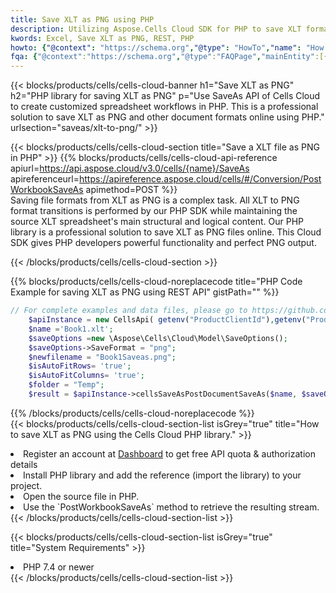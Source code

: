 ```yaml
---
title: Save XLT as PNG using PHP 
description: Utilizing Aspose.Cells Cloud SDK for PHP to save XLT format file as PNG format file. 
kwords: Excel, Save XLT as PNG, REST, PHP
howto: {"@context": "https://schema.org","@type": "HowTo","name": "How to save XLT as PNG using the Cells Cloud PHP library.","description": "How to save XLT as PNG using the Cells Cloud PHP library.","image": {"@type": "ImageObject"},"url": "/php/saveas/xlt-to-png/","step": [{ "@type": "HowToStep","name": "How to save XLT as PNG using the Cells Cloud PHP library. step 1", "image": {"@type": "ImageObject",},"url": "/php/saveas/xlt-to-png/","text": "Register an account at <a href='https://dashboard.aspose.cloud/'>Dashboard</a> to get free API quota & authorization details",},{ "@type": "HowToStep","name": "How to save XLT as PNG using the Cells Cloud PHP library. step 1", "image": {"@type": "ImageObject",},"url": "/php/saveas/xlt-to-png/","text": "Install PHP library and add the reference (import the library) to your project.",},{ "@type": "HowToStep","name": "How to save XLT as PNG using the Cells Cloud PHP library. step 1", "image": {"@type": "ImageObject",},"url": "/php/saveas/xlt-to-png/","text": "Open the source file in PHP.",},{ "@type": "HowToStep","name": "How to save XLT as PNG using the Cells Cloud PHP library. step 1", "image": {"@type": "ImageObject",},"url": "/php/saveas/xlt-to-png/","text": "Use the `PostWorkbookSaveAs` method to retrieve the resulting stream.",}, ],"supply": {"@type": "HowToSupply","name": "document"},"tool": [{"@type": "HowToTool","name": "phpstorm, Visual Studio Code, Eclipse"},{"@type": "HowToTool","name": "Aspose Cells"}],"totalTime": "PT6M"}
fqa: {"@context":"https://schema.org","@type":"FAQPage","mainEntity":[{"@type":"Question","name":"Why save file as other formats file in C# using REST API?","acceptedAnswer":{"@type":"Answer","text":"Documents are encoded in many ways, and some files may be incompatible with the software you use. To open and read such files, just save them as appropriate file formats.<br/><ol><li>Install .NET SDK and add the reference (import the library) to your project.</li><li>Open the source file in C# using REST API.</li><li>Call the PostWorkbookSaveAsRequest() method, passing an output filename with required extension.</li><li>Get the result of save as a separate file.</li></ol>"}},{"@type":"Question","name":"What file formats can I save as with your C# library?","acceptedAnswer":{"@type":"Answer","text":"We support a variety of file formats for conversion using .NET library, including XLSX, Excel, xls , PDF, CSV, HTML, Markdown, XML, PNG, JPG, TIFF, Json, TXT and many more."}},{"@type":"Question","name":"What is the maximum allowed file size for conversion using this .NET library?","acceptedAnswer":{"@type":"Answer","text":"There are no file size limits for format conversions using .NET library."}}]}
---
```



{{< blocks/products/cells/cells-cloud-banner h1="Save XLT as PNG" h2="PHP library for saving XLT as PNG" p="Use SaveAs API of Cells Cloud to create customized spreadsheet workflows in PHP. This is a professional solution to save XLT as PNG and other document formats online using PHP." urlsection="saveas/xlt-to-png/" >}}

{{< blocks/products/cells/cells-cloud-section  title="Save a XLT file as PNG in PHP" >}}
{{% blocks/products/cells/cells-cloud-api-reference  apiurl=https://api.aspose.cloud/v3.0/cells/{name}/SaveAs  apireferenceurl=https://apireference.aspose.cloud/cells/#/Conversion/PostWorkbookSaveAs  apimethod=POST %}}
<br/>
Saving file formats from XLT as PNG is a complex task. All XLT to PNG format transitions is performed by our PHP SDK while maintaining the source XLT spreadsheet's main structural and logical content. Our PHP library is a professional solution to save XLT as PNG files online. This Cloud SDK gives PHP developers powerful functionality and perfect PNG output.

{{< /blocks/products/cells/cells-cloud-section >}}

{{% blocks/products/cells/cells-cloud-noreplacecode title="PHP Code Example for saving XLT as PNG using REST API" gistPath="" %}}
  
```php
// For complete examples and data files, please go to https://github.com/aspose-cells-cloud/aspose-cells-cloud-php/
    $apiInstance = new CellsApi( getenv("ProductClientId"),getenv("ProductClientSecret") );
    $name ='Book1.xlt';
    $saveOptions =new \Aspose\Cells\Cloud\Model\SaveOptions();
    $saveOptions->SaveFormat = "png";
    $newfilename = "Book1Saveas.png";
    $isAutoFitRows= 'true';
    $isAutoFitColumns= 'true';
    $folder = "Temp";
    $result = $apiInstance->cellsSaveAsPostDocumentSaveAs($name, $saveOptions, $newfilename,$isAutoFitRows, $isAutoFitColumns, $folder);
```
  
{{% /blocks/products/cells/cells-cloud-noreplacecode  %}}
<br/>
{{< blocks/products/cells/cells-cloud-section-list isGrey="true"  title="How to save XLT as PNG using the Cells Cloud PHP library." >}}
<li>Register an account at <a href="https://dashboard.aspose.cloud/">Dashboard</a> to get free API quota & authorization details</li>
<li>Install PHP library and add the reference (import the library) to your project.</li>
<li>Open the source file in PHP.</li>
<li>Use the `PostWorkbookSaveAs` method to retrieve the resulting stream.</li>
{{< /blocks/products/cells/cells-cloud-section-list >}}

{{< blocks/products/cells/cells-cloud-section-list isGrey="true"  title="System Requirements" >}}
<li>PHP 7.4 or newer</li>
{{< /blocks/products/cells/cells-cloud-section-list >}}
